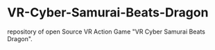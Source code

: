 # VR-Cyber-Samurai-Beats-Dragon
repository of open Source VR Action Game "VR Cyber Samurai Beats Dragon".
